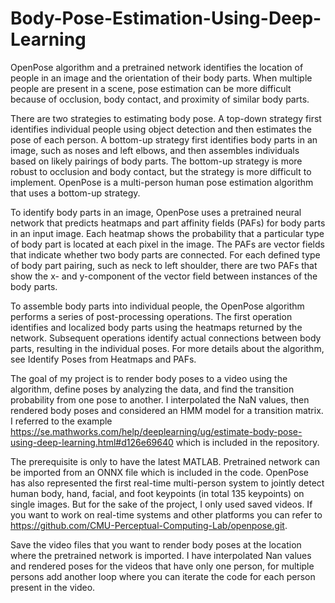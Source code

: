 # Body-Pose-Estimation-Using-Deep-Learning

OpenPose algorithm and a pretrained network identifies the location of people in an image and the orientation of their body parts. When multiple people are present in a scene, pose estimation can be more difficult because of occlusion, body contact, and proximity of similar body parts.

There are two strategies to estimating body pose. A top-down strategy first identifies individual people using object detection and then estimates the pose of each person. A bottom-up strategy first identifies body parts in an image, such as noses and left elbows, and then assembles individuals based on likely pairings of body parts. The bottom-up strategy is more robust to occlusion and body contact, but the strategy is more difficult to implement. OpenPose is a multi-person human pose estimation algorithm that uses a bottom-up strategy.

To identify body parts in an image, OpenPose uses a pretrained neural network that predicts heatmaps and part affinity fields (PAFs) for body parts in an input image. Each heatmap shows the probability that a particular type of body part is located at each pixel in the image. The PAFs are vector fields that indicate whether two body parts are connected. For each defined type of body part pairing, such as neck to left shoulder, there are two PAFs that show the x- and y-component of the vector field between instances of the body parts.

To assemble body parts into individual people, the OpenPose algorithm performs a series of post-processing operations. The first operation identifies and localized body parts using the heatmaps returned by the network. Subsequent operations identify actual connections between body parts, resulting in the individual poses. For more details about the algorithm, see Identify Poses from Heatmaps and PAFs.

The goal of my project is to render body poses to a video using the algorithm, define poses by analyzing the data, and find the transition probability from one pose to another. I interpolated the NaN values, then rendered body poses and considered an HMM model for a transition matrix. I referred to the example https://se.mathworks.com/help/deeplearning/ug/estimate-body-pose-using-deep-learning.html#d126e69640 which is included in the repository.

The prerequisite is only to have the latest MATLAB. Pretrained network can be imported from an ONNX file which is included in the code. OpenPose has also represented the first real-time multi-person system to jointly detect human body, hand, facial, and foot keypoints (in total 135 keypoints) on single images. But for the sake of the project, I only used saved videos. If you want to work on real-time systems and other platforms you can refer to https://github.com/CMU-Perceptual-Computing-Lab/openpose.git.

Save the video files that you want to render body poses at the location where the pretrained network is imported. I have interpolated Nan values and rendered poses for the videos that have only one person, for multiple persons add another loop where you can iterate the code for each person present in the video.
